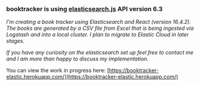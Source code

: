### booktracker is using [elasticsearch.js](https://www.elastic.co/guide/en/elasticsearch/client/javascript-api/15.x/api-reference.html) API version 6.3
*I'm creating a book tracker using Elasticsearch and React (version 16.4.2). The books are generated by a CSV file from Excel that is being ingested via Logstash and into a local cluster.*
*I plan to migrate to Elastic Cloud in later stages.* 

*If you have any curiosity on the elasticsearch set up feel free to contact me and I am more than happy to discuss my implementation.* 

You can view the work in progress here: 
[https://booktracker-elastic.herokuapp.com/](https://booktracker-elastic.herokuapp.com/)
